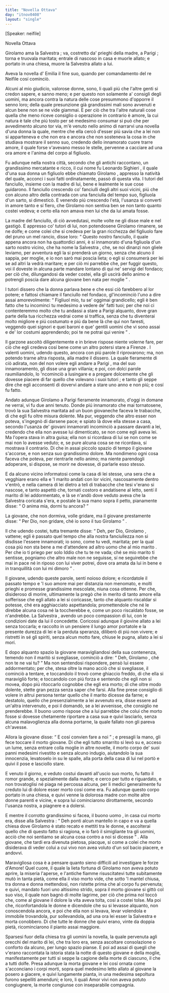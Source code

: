 ```yaml
---
title: "Novella Ottava"
day: "itnov0408"
layout: "single"
---
```

<html>
 <head>
 </head>
 <body>
  <div id="nov0408" type="novella" who="neifile">
   <p>
    [Speaker: neifile]
   </p>
   <head>
    Novella Ottava
   </head>
   <argument>
    <p>
     <milestone id="p04080001"/>
     <name persref="girolamo" type="person">
      Girolamo
     </name>
     ama la
     <name persref="salvestra" type="person">
      Salvestra
     </name>
     ; va, costretto da' prieghi della madre, a
     <name placeref="parigi" type="place">
      Parigi
     </name>
     ; torna e truovala maritata; entrale di nascoso in casa e muorle allato; e portato in una chiesa, muore la
     <name persref="salvestra" type="person">
      Salvestra
     </name>
     allato a lui.
    </p>
   </argument>
   <div3 type="commentary" who="author">
    <p>
     <milestone id="p04080002"/>
     Aveva la novella d'
     <name persref="emilia" type="person">
      Emilia
     </name>
     il fine suo, quando per comandamento del re
     <name persref="neifile" type="person">
      Neifile
     </name>
     cos&iacute; cominci&ograve;.
    </p>
   </div3>
   <div3 type="commentary" who="neifile">
    <p>
     <milestone id="p04080003"/>
     Alcuni al mio giudicio, valorose donne, sono, li quali pi&uacute; che l'altre genti si credon sapere, e sanno meno; e per questo non solamente a' consigli degli uomini, ma ancora contra la natura delle cose presummono d'opporre il senno loro; della quale presunzione gi&agrave; grandissimi mali sono avvenuti e alcun bene non se ne vide giammai.
     <milestone id="p04080004"/>
     E per ci&ograve; che tra l'altre naturali cose quella che meno riceve consiglio o operazione in contrario &egrave; amore, la cui natura &egrave; tale che pi&uacute; tosto per s&eacute; medesimo consumar si pu&ograve; che per avvedimento alcuno tor via, m'&egrave; venuto nello animo di narrarvi una novella d'una donna la quale, mentre che ella cerc&ograve; d'esser pi&uacute; savia che a lei non si apparteneva e che non era e ancora che non sosteneva la cosa in che studiava mostrare il senno suo, credendo dello innamorato cuore trarre amore, il quale forse v'avevano messo le stelle, pervenne a cacciare ad una ora amore e l'anima del corpo al figliuolo.
    </p>
   </div3>
   <p>
    <milestone id="p04080005"/>
    Fu adunque nella nostra citt&agrave;, secondo che gli antichi raccontano, un grandissimo mercatante e ricco, il cui nome fu
    <name persref="leonardosighieri" type="person">
     Leonardo Sighieri
    </name>
    , il quale d'una sua donna un figliuolo ebbe chiamato
    <name persref="girolamo" type="person">
     Girolamo
    </name>
    , appresso la nativit&agrave; del quale, acconci i suoi fatti ordinatamente, pass&ograve; di questa vita. I tutori del fanciullo, insieme con la madre di lui, bene e lealmente le sue cose guidarono.
    <milestone id="p04080006"/>
    Il fanciullo crescendo co' fanciulli degli altri suoi vicini, pi&uacute; che con alcuno altro della contrada con una fanciulla del tempo suo, figliuola d'un sarto, si dimestic&ograve;. E venendo pi&uacute; crescendo l'et&agrave;, l'usanza si convert&iacute; in amore tanto e s&iacute; fiero, che
    <name persref="girolamo" type="person">
     Girolamo
    </name>
    non sentiva ben se non tanto quanto costei vedeva; e certo ella non amava men lui che da lui amata fosse.
   </p>
   <p>
    <milestone id="p04080007"/>
    La
    <name persref="madre-0408" type="person">
     madre
    </name>
    del fanciullo, di ci&ograve; avvedutasi, molte volte ne gli disse male e nel gastig&ograve;. E appresso co'
    <name persref="tutori-0408" type="person">
     tutori
    </name>
    di lui, non potendosene
    <name persref="girolamo" type="person">
     Girolamo
    </name>
    rimanere, se ne dolfe; e come colei che si credeva per la gran ricchezza del figliuolo fare del pruno un mel rancio, disse loro:
    <milestone id="p04080008"/>
    <q direct="unspecified" who="madre-0408">
     Questo nostro fanciullo, il quale appena ancora non ha quattordici anni, &egrave; s&iacute; innamorato d'una figliuola d'un sarto nostro vicino, che ha nome la
     <name persref="salvestra" type="person">
      Salvestra
     </name>
     , che, se noi dinanzi non gliele leviamo, per avventura egli la si prender&agrave; un giorno, senza che alcuno il sappia, per moglie, e io non sar&ograve; mai poscia lieta; o egli si consumer&agrave; per lei se ad altri la vedr&agrave; maritare;
     <milestone id="p04080009"/>
     e per ci&ograve; mi parrebbe che, per fuggir questo, voi il doveste in alcuna parte mandare lontano di qui ne' servigi del fondaco; per ci&ograve; che, dilungandosi da veder costei, ella gli uscir&agrave; dello animo e potrengli poscia dare alcuna giovane ben nata per moglie
    </q>
    .
   </p>
   <p>
    <milestone id="p04080010"/>
    I
    <name persref="tutori-0408" type="person">
     tutori
    </name>
    dissero che la donna parlava bene e che essi ci&ograve; farebbero al lor potere; e fattosi chiamare il fanciullo nel fondaco, gl'incominci&ograve; l'uno a dire assai amorevolmente:
    <milestone id="p04080011"/>
    <q direct="unspecified" who="tutori-0408">
     Figliuol mio, tu se' oggimai grandicello; egli &egrave; ben fatto che tu incominci tu medesimo a vedere de' fatti tuoi; per che noi ci contenteremmo molto che tu andassi a stare a
     <name placeref="parigi" type="place">
      Parigi
     </name>
     alquanto, dove gran parte della tua ricchezza vedrai come si traffica, senza che tu diventerai molto migliore e pi&uacute; costumato e pi&uacute; da bene l&agrave; che qui non faresti, veggendo quei signori e quei baroni e que' gentili uomini che vi sono assai e de' lor costumi apprendendo; poi te ne potrai qui venire
    </q>
    .
   </p>
   <p>
    <milestone id="p04080012"/>
    Il garzone ascolt&ograve; diligentemente e in brieve rispose niente volerne fare, per ci&ograve; che egli credeva cos&iacute; bene come un altro potersi stare a
    <name placeref="firenze" type="place">
     Firenze
    </name>
    . I valenti uomini, udendo questo, ancora con pi&uacute; parole il riprovarono; ma, non potendo trarne altra risposta, alla madre il dissero.
    <milestone id="p04080013"/>
    La quale fieramente di ci&ograve; adirata, non del non volere egli andare a
    <name placeref="parigi" type="place">
     Parigi
    </name>
    , ma del suo innamoramento, gli disse una gran villania; e poi, con dolci parole raumiliandolo, lo 'ncominci&ograve; a lusingare e a pregare dolcemente che gli dovesse piacere di far quello che volevano i suoi
    <name persref="tutori-0408" type="person">
     tutori
    </name>
    ; e tanto gli seppe dire che egli acconsent&iacute; di dovervi andare a stare uno anno e non pi&uacute;; e cos&iacute; fu fatto.
   </p>
   <p>
    <milestone id="p04080014"/>
    Andato adunque
    <name persref="girolamo" type="person">
     Girolamo
    </name>
    a
    <name placeref="parigi" type="place">
     Parigi
    </name>
    fieramente innamorato, d'oggi in domane ne verrai, vi fu due anni tenuto. Donde pi&uacute; innamorato che mai tornatosene, trov&ograve; la sua
    <name persref="salvestra" type="person">
     Salvestra
    </name>
    maritata ad un buon giovaneche faceva le trabacche, di che egli fu oltre misura dolente.
    <milestone id="p04080015"/>
    Ma pur, veggendo che altro esser non poteva, s'ingegn&ograve; di darsene pace; e spiato l&agrave; dove ella stesse a casa, secondo l'usanza de' giovani innamorati incominci&ograve; a passare davanti a lei, credendo che ella non avesse lui dimenticato, se non come egli aveva lei. Ma l'opera stava in altra guisa; ella non si ricordava di lui se non come se mai non lo avesse veduto; e, se pure alcuna cosa se ne ricordava, s&iacute; mostrava il contrario.
    <milestone id="p04080016"/>
    Di che in assai piccolo spazio di tempo il giovane s'accorse, e non senza suo grandissimo dolore. Ma nondimeno ogni cosa faceva che poteva, per rientrarle nello animo; ma niente parendogli adoperare, si dispose, se morir ne dovesse, di parlarle esso stesso.
   </p>
   <p>
    <milestone id="p04080017"/>
    E da alcuno vicino informatosi come la casa di lei stesse, una sera che a vegghiare erano ella e 'l
    <name persref="marito-0408" type="person">
     marito
    </name>
    andati con lor vicini, nascosamente dentro v'entr&ograve;, e nella camera di lei dietro a teli di trabacche che tesi v'erano si nascose, e tanto aspett&ograve; che, tornati costoro e andatisene al letto, sent&iacute; il
    <name persref="marito-0408" type="person">
     marito
    </name>
    di lei addormentato, e l&agrave; se n'and&ograve; dove veduto aveva che la
    <name persref="salvestra" type="person">
     Salvestra
    </name>
    coricata s'era, e postale la sua mano sopra il petto, pianamente disse:
    <q direct="unspecified" who="girolamo">
     O anima mia, dormi tu ancora?
    </q>
   </p>
   <p>
    <milestone id="p04080018"/>
    La giovane, che non dormiva, volle gridare, ma il giovane prestamente disse:
    <q direct="unspecified" who="girolamo">
     Per Dio, non gridare, ch&eacute; io sono il tuo
     <name persref="girolamo" type="person">
      Girolamo
     </name>
    </q>
    .
   </p>
   <p>
    <milestone id="p04080019"/>
    Il che udendo costei, tutta tremante disse:
    <q direct="unspecified" who="salvestra">
     Deh, per Dio,
     <name persref="girolamo" type="person">
      Girolamo
     </name>
     , vattene; egli &egrave; passato quel tempo che alla nostra fanciullezza non si disdisse l'essere innamorati; io sono, come tu vedi, maritata; per la qual cosa pi&uacute; non sta bene a me d'attendere ad altro uomo che al mio
     <name persref="marito-0408" type="person">
      marito
     </name>
     .
     <milestone id="p04080020"/>
     Per che io ti priego per solo Iddio che tu te ne vada; ch&eacute; se mio
     <name persref="marito-0408" type="person">
      marito
     </name>
     ti sentisse, pogniamo che altro male non ne seguisse, s&iacute; ne seguirebbe che mai in pace n&eacute; in riposo con lui viver potrei, dove ora amata da lui in bene e in tranquillit&agrave; con lui mi dimoro
    </q>
    .
   </p>
   <p>
    <milestone id="p04080021"/>
    Il giovane, udendo queste parole, sent&iacute; noioso dolore; e ricordatole il passato tempo e 'l suo amore mai per distanzia non menomato, e molti prieghi e promesse grandissime mescolate, niuna cosa ottenne.
    <milestone id="p04080022"/>
    Per che, disideroso di morire, ultimamente la preg&ograve; che in merito di tanto amore ella sofferisse che egli allato a lei si coricasse, tanto che alquanto riscaldar si potesse, ch&eacute; era agghiacciato aspettandola; promettendole che n&eacute; le direbbe alcuna cosa n&eacute; la toccherebbe e, come un poco riscaldato fosse, se n'andrebbe.
    <milestone id="p04080023"/>
    La
    <name persref="salvestra" type="person">
     Salvestra
    </name>
    , avendo un poco compassion di lui, con le condizioni date da lui il concedette. Coricossi adunque il giovine allato a lei senza toccarla; e raccolto in un pensiere il lungo amor portatole e la presente durezza di lei e la perduta speranza, diliber&ograve; di pi&uacute; non vivere; e ristretti in s&eacute; gli spiriti, senza alcun motto fare, chiuse le pugna, allato a lei si mor&iacute;.
   </p>
   <p>
    <milestone id="p04080024"/>
    E dopo alquanto spazio la giovane maravigliandosi della sua contenenza, temendo non il marit&ograve; si svegliasse, cominci&ograve; a dire:
    <q direct="unspecified" who="salvestra">
     Deh,
     <name persref="girolamo" type="person">
      Girolamo
     </name>
     , ch&eacute; non te ne vai tu?
    </q>
    <milestone id="p04080025"/>
    Ma non sentendosi rispondere, pens&ograve; lui essere addormentato; per che, stesa oltre la mano acci&ograve; che si svegliasse, il cominci&ograve; a tentare, e toccandolo il trov&ograve; come ghiaccio freddo, di che ella si maravigli&ograve; forte; e toccandolo con pi&uacute; forza e sentendo che egli non si movea, dopo pi&uacute; ritoccarlo cognobbe che egli era morto; di che oltre modo dolente, stette gran pezza senza saper che farsi.
    <milestone id="p04080026"/>
    Alla fine prese consiglio di volere in altrui persona tentar quello che il
    <name persref="marito-0408" type="person">
     marito
    </name>
    dicesse da farne; e destatolo, quello che presenzialmente a lei avvenuto era, disse essere ad un'altra intervenuto, e poi il domand&ograve;, se a lei avvenisse, che consiglio ne prenderebbe.
    <milestone id="p04080027"/>
    Il buono uomo rispose che a lui parrebbe che colui che morto fosse si dovesse chetamente riportare a casa sua e quivi lasciarlo, senza alcuna malavoglienza alla donna portarne, la quale fallato non gli pareva ch'avesse.
   </p>
   <p>
    <milestone id="p04080028"/>
    Allora la giovane disse:
    <q direct="unspecified" who="salvestra">
     E cos&iacute; convien fare a noi
    </q>
    ; e presagli la mano, gli fece toccare il morto giovane. Di che egli tutto smarrito si lev&ograve; su e, acceso un lume, senza entrare colla moglie in altre novelle, il morto corpo de' suoi panni medesimi rivestito e senza alcuno indugio, aiutandolo la sua innocenzia, levatoselo in su le spalle, alla porta della casa di lui nel port&ograve; e quivi il pose e lasciollo stare.
   </p>
   <p>
    <milestone id="p04080029"/>
    E venuto il giorno, e veduto costui davanti all'uscio suo morto, fu fatto il romor grande, e spezialmente dalla madre; e cerco per tutto e riguardato, e non trovatoglisi n&eacute; piaga n&eacute; percossa alcuna, per li medici generalmente fu creduto lui di dolore esser morto cos&iacute; come era. Fu adunque questo corpo portato in una chiesa, e quivi venne la dolorosa madre con molte altre donne parenti e vicine, e sopra lui cominciarono dirottamente, secondo l'usanza nostra, a piagnere e a dolersi.
   </p>
   <p>
    <milestone id="p04080030"/>
    E mentre il corrotto grandissimo si facea, il
    <name persref="marito-0408" type="person">
     buono uomo
    </name>
    , in casa cui morto era, disse alla
    <name persref="salvestra" type="person">
     Salvestra
    </name>
    :
    <q direct="unspecified" who="marito-0408">
     Deh ponti alcun mantello in capo e va a quella chiesa dove
     <name persref="girolamo" type="person">
      Girolamo
     </name>
     &egrave; stato recato e mettiti tra le donne, e ascolterai quello che di questo fatto si ragiona, e io far&ograve; il simigliante tra gli uomini, acci&ograve; che noi sentiamo se alcuna cosa contro a noi si dicesse
    </q>
    .
    <milestone id="p04080031"/>
    Alla giovane, che tardi era divenuta pietosa, piacque, s&iacute; come a colei che morto disiderava di veder colui a cui vivo non avea voluto d'un sol bacio piacere, e andovvi.
   </p>
   <p>
    <milestone id="p04080032"/>
    Maravigliosa cosa &egrave; a pensare quanto sieno difficili ad investigare le forze d'Amore! Quel cuore, il quale la lieta fortuna di
    <name persref="girolamo" type="person">
     Girolamo
    </name>
    non aveva potuto aprire, la miseria l'aperse, e l'antiche fiamme risuscitatevi tutte subitamente mut&ograve; in tanta piet&agrave;, come ella il viso morto vide, che sotto 'l mantel chiusa, tra donna e donna mettendosi, non ristette prima che al corpo fu pervenuta; e quivi, mandato fuori uno altissimo strido, sopra il morto giovane si gitt&ograve; col suo viso, il quale non bagn&ograve; di molte lagrime, per ci&ograve; che prima nol tocc&ograve; che, come al giovane il dolore la vita aveva tolta, cos&iacute; a costei tolse.
    <milestone id="p04080033"/>
    Ma poi che, riconfortandola le donne e dicendole che su si levasse alquanto, non conoscendola ancora, e poi che ella non si levava, levar volendola e immobile trovandola, pur sollevandola, ad una ora lei esser la
    <name persref="salvestra" type="person">
     Salvestra
    </name>
    e morta conobbero. Di che tutte le donne che quivi erano, vinte da doppia piet&agrave;, ricominciarono il pianto assai maggiore.
   </p>
   <p>
    <milestone id="p04080034"/>
    Sparsesi fuor della chiesa tra gli uomini la novella, la quale pervenuta agli orecchi del
    <name persref="marito-0408" type="person">
     marito
    </name>
    di lei, che tra loro era, senza ascoltare consolazione o conforto da alcuno, per lungo spazio pianse. E poi ad assai di quegli che v'erano raccontata la istoria stata la notte di questo giovane e della moglie, manifestamente per tutti si seppe la cagione della morte di ciascuno, il che a tutti dolfe.
    <milestone id="p04080035"/>
    Presa adunque la morta giovane e lei cos&iacute; ornata come s'acconciano i corpi morti, sopra quel medesimo letto allato al giovane la posero a giacere, e quivi lungamente pianta, in una medesima sepoltura furono sepelliti amenduni; e loro, li quali Amor vivi non aveva potuto congiugnere, la morte congiunse con inseparabile compagnia.
   </p>
  </div>
 </body>
</html>